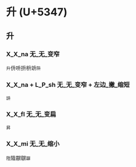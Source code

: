 # 升 (U+5347) 

## 升

### X_X_na 无_无_变窄
`升`㐼呏抍枡竔`阩`

### X_X_na + L_P_sh 无_无_变窄 + 左边_撇_缩短
`䛂`

### X_X_fl 无_无_变扁
`昇`

### X_X_mi 无_无_缩小
`陞`陹髜鵿`巐`

